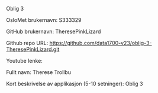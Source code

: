 Oblig 3


OsloMet brukernavn: S333329

GitHub brukernavn: TheresePinkLizard

Github repo URL: https://github.com/data1700-v23/oblig-3-TheresePinkLizard.git

Youtube lenke: 

Fullt navn: Therese Trollbu

Kort beskrivelse av applikasjon (5-10 setninger): Oblig 3
